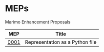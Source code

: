 # MEPs
Marimo Enhancement Proposals

| MEP  | Title |
|------| ------|
| [0001](mep-0001.md) | Representation as a Python file |

